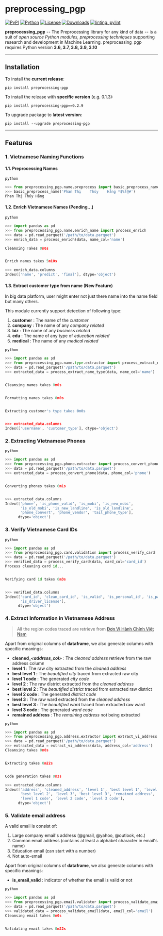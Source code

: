 
# preprocessing_pgp

[![PyPI](https://shields.io/pypi/v/preprocessing-pgp)](https://pypi.org/project/preprocessing-pgp)
[![Python](https://img.shields.io/pypi/pyversions/preprocessing-pgp.svg?style=plastic)](https://badge.fury.io/py/preprocessing-pgp)
[![License](https://img.shields.io/github/license/quangvuminh2000/preprocessing-pgp)](https://raw.githubusercontent.com/quangvuminh2000/preprocessing-pgp/main/LICENSE.txt)
[![Downloads](https://img.shields.io/pypi/dm/preprocessing-pgp?label=pypi%20downloads)](https://pepy.tech/project/preprocessing-pgp)
[![linting: pylint](https://img.shields.io/badge/linting-pylint-yellowgreen)](https://github.com/PyCQA/pylint)

**preprocessing_pgp** -- The Preprocessing library for any kind of data -- is a suit of *open source Python modules, preprocessing techniques* supporting research and development in Machine Learning. preprocessing_pgp requires Python version **3.6, 3.7, 3.8, 3.9, 3.10**

---

## Installation

To install the **current release**:

```shell
pip install preprocessing-pgp
```

To install the release with **specific version** (e.g. 0.1.3):

```shell
pip install preprocessing-pgp==0.2.9
```

To upgrade package to **latest version**:

```shell
pip install --upgrade preprocessing-pgp
```

---

## Features

### 1. Vietnamese Naming Functions

#### 1.1. Preprocessing Names

```shell
python
```

```python
>>> from preprocessing_pgp.name.preprocess import basic_preprocess_name
>>> basic_preprocess_name('Phan Thị    Thúy    Hằng *$%!@#')
Phan Thị Thúy Hằng
```

#### 1.2. Enrich Vietnamese Names (Pending...)

```shell
python
```

```python
>>> import pandas as pd
>>> from preprocessing_pgp.name.enrich_name import process_enrich
>>> data = pd.read_parquet('/path/to/data.parquet')
>>> enrich_data = process_enrich(data, name_col='name')

Cleansing Takes 0m0s


Enrich names takes 5m10s

>>> enrich_data.columns
Index(['name', 'predict', 'final'], dtype='object')
```

#### 1.3. Extract customer type from name (New Feature)

In big data platform, user might enter not just there name into the name field but many others.

This module currently support detection of following type:

1. **customer** : The name of the *customer*
2. **company** : The name of any *company related*
3. **biz** : The name of any *business related*
4. **edu** : The name of any type of *education related*
5. **medical** : The name of any *medical related*

```shell
python
```

```python
>>> import pandas as pd
>>> from preprocessing_pgp.name.type.extractor import process_extract_name_type
>>> data = pd.read_parquet('/path/to/data.parquet')
>>> extracted_data = process_extract_name_type(data, name_col='name')


Cleansing names takes 0m0s


Formatting names takes 0m0s


Extracting customer's type takes 0m0s


>>> extracted_data.columns
Index(['username', 'customer_type'], dtype='object')
```

### 2. Extracting Vietnamese Phones

```shell
python
```

```python
>>> import pandas as pd
>>> from preprocessing_pgp.phone.extractor import process_convert_phone
>>> data = pd.read_parquet('/path/to/data.parquet')
>>> extracted_data = process_convert_phone(data, phone_col='phone')


Converting phones takes 0m1s


>>> extracted_data.columns
Index(['phone', 'is_phone_valid', 'is_mobi', 'is_new_mobi',
       'is_old_mobi', 'is_new_landline', 'is_old_landline',
       'phone_convert', 'phone_vendor', 'tail_phone_type'],
      dtype='object')
```

### 3. Verify Vietnamese Card IDs

```shell
python
```

```python
>>> import pandas as pd
>>> from preprocessing_pgp.card.validation import process_verify_card
>>> data = pd.read_parquet('/path/to/data.parquet')
>>> verified_data = process_verify_card(data, card_col='card_id')
Process cleaning card id...


Verifying card id takes 0m3s


>>> verified_data.columns
Index(['card_id', 'clean_card_id', 'is_valid', 'is_personal_id', 'is_passport',
       'is_driver_license'],
      dtype='object')
```

### 4. Extract Information in Vietnamese Address

> All the region codes traced are retrieve from [Đơn Vị Hành Chính Việt Nam](http://tongdieutradanso.vn/don-vi-hanh-chinh-viet-nam.html)

Apart from original columns of **dataframe**, we also generate columns with specific meanings:

* **cleaned_*<address_col>*** : The *cleaned address* retrieve from the raw address column
* **level 1** : The raw city extracted from the *cleaned address*
* **best level 1** : The *beautified city* traced from extracted raw city
* **level 1 code** : The generated *city code*
* **level 2** : The raw district extracted from the *cleaned address*
* **best level 2** : The *beautified district* traced from extracted raw district
* **level 2 code** : The generated *district code*
* **level 3** : The raw ward extracted from the *cleaned address*
* **best level 3** : The *beautified ward* traced from extracted raw ward
* **level 3 code** : The generated *ward code*
* **remained address** : The *remaining address* not being extracted

```shell
python
```

```python
>>> import pandas as pd
>>> from preprocessing_pgp.address.extractor import extract_vi_address
>>> data = pd.read_parquet('/path/to/data.parquet')
>>> extracted_data = extract_vi_address(data, address_col='address')
Cleansing takes 0m0s


Extracting takes 0m22s


Code generation takes 0m3s

>>> extracted_data.columns
Index(['address', 'cleaned_address', 'level 1', 'best level 1', 'level 2',
       'best level 2', 'level 3', 'best level 3', 'remained address',
       'level 1 code', 'level 2 code', 'level 3 code'],
      dtype='object')
```

### 5. Validate email address

A valid email is consist of:

1. Large company email's address (@gmail, @yahoo, @outlook, etc.)
2. Common email address (contains at least a alphabet character in email's name)
3. Education email (can start with a number)
4. Not auto-email

Apart from original columns of **dataframe**, we also generate columns with specific meanings:

* **is_email_valid** : indicator of whether the email is valid or not

```shell
python
```

```python
>>> import pandas as pd
>>> from preprocessing_pgp.email.validator import process_validate_email
>>> data = pd.read_parquet('/path/to/data.parquet')
>>> validated_data = process_validate_email(data, email_col='email')
Cleansing email takes 0m0s


Validating email takes 0m22s
```
